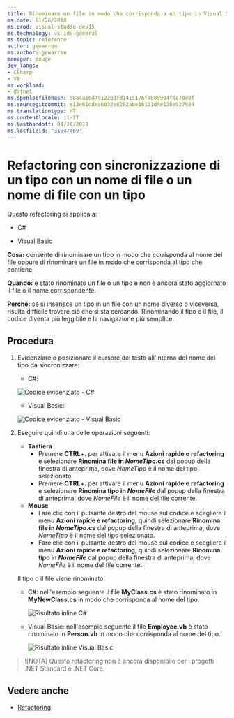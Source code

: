 ```yaml
---
title: Rinominare un file in modo che corrisponda a un tipo in Visual Studio
ms.date: 01/26/2018
ms.prod: visual-studio-dev15
ms.technology: vs-ide-general
ms.topic: reference
author: gewarren
ms.author: gewarren
manager: douge
dev_langs:
- CSharp
- VB
ms.workload:
- dotnet
ms.openlocfilehash: 58a4a1647912203fd1415176f4089904f8c70e0f
ms.sourcegitcommit: e13e61ddea6032a8282abe16131d9e136a927984
ms.translationtype: HT
ms.contentlocale: it-IT
ms.lasthandoff: 04/26/2018
ms.locfileid: "31947469"
---
```

# <a name="sync-a-type-to-a-filename-or-a-filename-to-a-type-refactoring"></a>Refactoring con sincronizzazione di un tipo con un nome di file o un nome di file con un tipo

Questo refactoring si applica a:

- C#

- Visual Basic

**Cosa:** consente di rinominare un tipo in modo che corrisponda al nome del file oppure di rinominare un file in modo che corrisponda al tipo che contiene.

**Quando:** è stato rinominato un file o un tipo e non è ancora stato aggiornato il file o il nome corrispondente.

**Perché:** se si inserisce un tipo in un file con un nome diverso o viceversa, risulta difficile trovare ciò che si sta cercando. Rinominando il tipo o il file, il codice diventa più leggibile e la navigazione più semplice.

## <a name="how-to"></a>Procedura

1. Evidenziare o posizionare il cursore del testo all'interno del nome del tipo da sincronizzare:

   - C#:

    ![Codice evidenziato - C#](media/synctype-highlight-cs.png)

   - Visual Basic:

    ![Codice evidenziato - Visual Basic](media/synctype-highlight-vb.png)

1. Eseguire quindi una delle operazioni seguenti:

   - **Tastiera**
     - Premere **CTRL**+**.** per attivare il menu **Azioni rapide e refactoring** e selezionare **Rinomina file in *NomeTipo*.cs** dal popup della finestra di anteprima, dove *NomeTipo* è il nome del tipo selezionato.
     - Premere **CTRL**+**.** per attivare il menu **Azioni rapide e refactoring** e selezionare **Rinomina tipo in _NomeFile_** dal popup della finestra di anteprima, dove *NomeFile* è il nome del file corrente.
   - **Mouse**
     - Fare clic con il pulsante destro del mouse sul codice e scegliere il menu **Azioni rapide e refactoring**, quindi selezionare **Rinomina file in *NomeTipo*.cs** dal popup della finestra di anteprima, dove *NomeTipo* è il nome del tipo selezionato.
     - Fare clic con il pulsante destro del mouse sul codice e scegliere il menu **Azioni rapide e refactoring**, quindi selezionare **Rinomina tipo in _NomeFile_** dal popup della finestra di anteprima, dove *NomeFile* è il nome del file corrente.

   Il tipo o il file viene rinominato.

   - C#: nell'esempio seguente il file **MyClass.cs** è stato rinominato in **MyNewClass.cs** in modo che corrisponda al nome del tipo.

      ![Risultato inline C#](media/synctype-result-cs.png)

   - Visual Basic: nell'esempio seguente il file **Employee.vb** è stato rinominato in **Person.vb** in modo che corrisponda al nome del tipo.

      ![Risultato inline Visual Basic](media/synctype-result-vb.png)

> ![NOTA] Questo refactoring non è ancora disponibile per i progetti .NET Standard e .NET Core.

## <a name="see-also"></a>Vedere anche

- [Refactoring](../refactoring-in-visual-studio.md)
